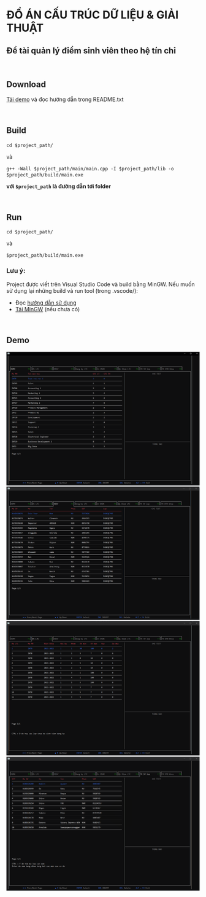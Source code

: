 # ĐỒ ÁN CẤU TRÚC DỮ LIỆU & GIẢI THUẬT

## Đề tài quản lý điểm sinh viên theo hệ tín chỉ

<br>

## Download
[Tải demo](https://github.com/WalterClementsJr/credit-class-manager/releases) và đọc hướng dẫn trong README.txt

<br>

## Build
```
cd $project_path/
```
và
```
g++ -Wall $project_path/main/main.cpp -I $project_path/lib -o $project_path/build/main.exe
```

**với `$project_path` là đường dẫn tới folder**

<br>

## Run

```
cd $project_path/
```

và
```
$project_path/build/main.exe
```

### Lưu ý:
Project được viết trên Visual Studio Code và build bằng MinGW. Nếu muốn sử dụng lại những build và run tool (trong .vscode/):
- Đọc [hướng dẫn sử dụng](https://code.visualstudio.com/docs/languages/cpp)
- [Tải MinGW](https://sourceforge.net/projects/mingw-w64/files/mingw-w64/) (nếu chưa có)

<br>

## Demo
![](meta/cap_list_subjects.png)
![](meta/cap_list_all_students.png)
![](meta/cap_list_credit_class.png)
![](meta/cap_list_students_in_class.png)
